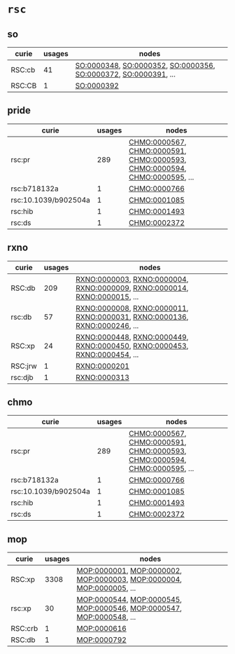 # `rsc`

## so

| curie   |   usages | nodes                                                                                                                                                                                                                                                                                            |
|---------|----------|--------------------------------------------------------------------------------------------------------------------------------------------------------------------------------------------------------------------------------------------------------------------------------------------------|
| RSC:cb  |       41 | [SO:0000348](http://purl.obolibrary.org/obo/SO_0000348), [SO:0000352](http://purl.obolibrary.org/obo/SO_0000352), [SO:0000356](http://purl.obolibrary.org/obo/SO_0000356), [SO:0000372](http://purl.obolibrary.org/obo/SO_0000372), [SO:0000391](http://purl.obolibrary.org/obo/SO_0000391), ... |
| RSC:CB  |        1 | [SO:0000392](http://purl.obolibrary.org/obo/SO_0000392)                                                                                                                                                                                                                                          |

## pride

| curie                |   usages | nodes                                                                                                                                                                                                                                                                                                                |
|----------------------|----------|----------------------------------------------------------------------------------------------------------------------------------------------------------------------------------------------------------------------------------------------------------------------------------------------------------------------|
| rsc:pr               |      289 | [CHMO:0000567](http://purl.obolibrary.org/obo/CHMO_0000567), [CHMO:0000591](http://purl.obolibrary.org/obo/CHMO_0000591), [CHMO:0000593](http://purl.obolibrary.org/obo/CHMO_0000593), [CHMO:0000594](http://purl.obolibrary.org/obo/CHMO_0000594), [CHMO:0000595](http://purl.obolibrary.org/obo/CHMO_0000595), ... |
| rsc:b718132a         |        1 | [CHMO:0000766](http://purl.obolibrary.org/obo/CHMO_0000766)                                                                                                                                                                                                                                                          |
| rsc:10.1039/b902504a |        1 | [CHMO:0001085](http://purl.obolibrary.org/obo/CHMO_0001085)                                                                                                                                                                                                                                                          |
| rsc:hib              |        1 | [CHMO:0001493](http://purl.obolibrary.org/obo/CHMO_0001493)                                                                                                                                                                                                                                                          |
| rsc:ds               |        1 | [CHMO:0002372](http://purl.obolibrary.org/obo/CHMO_0002372)                                                                                                                                                                                                                                                          |

## rxno

| curie   |   usages | nodes                                                                                                                                                                                                                                                                                                                |
|---------|----------|----------------------------------------------------------------------------------------------------------------------------------------------------------------------------------------------------------------------------------------------------------------------------------------------------------------------|
| RSC:db  |      209 | [RXNO:0000003](http://purl.obolibrary.org/obo/RXNO_0000003), [RXNO:0000004](http://purl.obolibrary.org/obo/RXNO_0000004), [RXNO:0000009](http://purl.obolibrary.org/obo/RXNO_0000009), [RXNO:0000014](http://purl.obolibrary.org/obo/RXNO_0000014), [RXNO:0000015](http://purl.obolibrary.org/obo/RXNO_0000015), ... |
| rsc:db  |       57 | [RXNO:0000008](http://purl.obolibrary.org/obo/RXNO_0000008), [RXNO:0000011](http://purl.obolibrary.org/obo/RXNO_0000011), [RXNO:0000031](http://purl.obolibrary.org/obo/RXNO_0000031), [RXNO:0000136](http://purl.obolibrary.org/obo/RXNO_0000136), [RXNO:0000246](http://purl.obolibrary.org/obo/RXNO_0000246), ... |
| RSC:xp  |       24 | [RXNO:0000448](http://purl.obolibrary.org/obo/RXNO_0000448), [RXNO:0000449](http://purl.obolibrary.org/obo/RXNO_0000449), [RXNO:0000450](http://purl.obolibrary.org/obo/RXNO_0000450), [RXNO:0000453](http://purl.obolibrary.org/obo/RXNO_0000453), [RXNO:0000454](http://purl.obolibrary.org/obo/RXNO_0000454), ... |
| RSC:jrw |        1 | [RXNO:0000201](http://purl.obolibrary.org/obo/RXNO_0000201)                                                                                                                                                                                                                                                          |
| rsc:djb |        1 | [RXNO:0000313](http://purl.obolibrary.org/obo/RXNO_0000313)                                                                                                                                                                                                                                                          |

## chmo

| curie                |   usages | nodes                                                                                                                                                                                                                                                                                                                |
|----------------------|----------|----------------------------------------------------------------------------------------------------------------------------------------------------------------------------------------------------------------------------------------------------------------------------------------------------------------------|
| rsc:pr               |      289 | [CHMO:0000567](http://purl.obolibrary.org/obo/CHMO_0000567), [CHMO:0000591](http://purl.obolibrary.org/obo/CHMO_0000591), [CHMO:0000593](http://purl.obolibrary.org/obo/CHMO_0000593), [CHMO:0000594](http://purl.obolibrary.org/obo/CHMO_0000594), [CHMO:0000595](http://purl.obolibrary.org/obo/CHMO_0000595), ... |
| rsc:b718132a         |        1 | [CHMO:0000766](http://purl.obolibrary.org/obo/CHMO_0000766)                                                                                                                                                                                                                                                          |
| rsc:10.1039/b902504a |        1 | [CHMO:0001085](http://purl.obolibrary.org/obo/CHMO_0001085)                                                                                                                                                                                                                                                          |
| rsc:hib              |        1 | [CHMO:0001493](http://purl.obolibrary.org/obo/CHMO_0001493)                                                                                                                                                                                                                                                          |
| rsc:ds               |        1 | [CHMO:0002372](http://purl.obolibrary.org/obo/CHMO_0002372)                                                                                                                                                                                                                                                          |

## mop

| curie   |   usages | nodes                                                                                                                                                                                                                                                                                                      |
|---------|----------|------------------------------------------------------------------------------------------------------------------------------------------------------------------------------------------------------------------------------------------------------------------------------------------------------------|
| RSC:xp  |     3308 | [MOP:0000001](http://purl.obolibrary.org/obo/MOP_0000001), [MOP:0000002](http://purl.obolibrary.org/obo/MOP_0000002), [MOP:0000003](http://purl.obolibrary.org/obo/MOP_0000003), [MOP:0000004](http://purl.obolibrary.org/obo/MOP_0000004), [MOP:0000005](http://purl.obolibrary.org/obo/MOP_0000005), ... |
| rsc:xp  |       30 | [MOP:0000544](http://purl.obolibrary.org/obo/MOP_0000544), [MOP:0000545](http://purl.obolibrary.org/obo/MOP_0000545), [MOP:0000546](http://purl.obolibrary.org/obo/MOP_0000546), [MOP:0000547](http://purl.obolibrary.org/obo/MOP_0000547), [MOP:0000548](http://purl.obolibrary.org/obo/MOP_0000548), ... |
| RSC:crb |        1 | [MOP:0000616](http://purl.obolibrary.org/obo/MOP_0000616)                                                                                                                                                                                                                                                  |
| RSC:db  |        1 | [MOP:0000792](http://purl.obolibrary.org/obo/MOP_0000792)                                                                                                                                                                                                                                                  |

